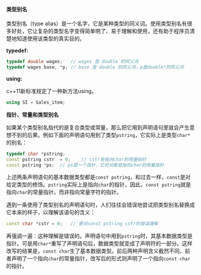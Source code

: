 #### 类型别名

类型别名（type alias）是一个名字，它是某种类型的同义词。使用类型别名有很多好处，它让复杂的类型名字变得简单明了、易于理解和使用，还有助于程序员清楚地知道使用该类型的真实目的。

**typedef:**

```cpp
typedef double wages;	// wages 是 double 的同义词
typedef wages base, *p;	// base 是 double 的同义词，p是double*的同义词
```

**using:**

c++11新标准规定了一种新方法using。

```cpp
using SI = Sales_item;
```



**指针、常量和类型别名**

如果某个类型别名指代的是复合类型或常量，那么把它用到声明语句里就会产生意想不到的后果。例如下面的声明语句用到了类型`pstring`，它实际上是类型`char*`的别名：

```cpp
typedef char *pstring;
const pstring cstr  = 0;	// cstr是指向char的常量指针
const pstring *ps;	// ps是一个指针，它的对象是指向char的常量指针
```

上述两条声明语句的基本数据类型都是`const pstring`，和过去一样，`const`是对给定类型的修饰。`pstring`实际上是指向`char`的指针，因此，`const pstring`就是指向`char`的常量指针，而非指向常量字符的指针。

遇到一条使用了类型别名的声明语句时，人们往往会错误地尝试把类型别名替换成它本来的样子，以理解该语句的含义：

```cpp
const char *cstr = 0;	// 是对const pstring cstr的错误理解
```

再强调一遍：这种理解是错误的。声明语句中用到`pstring`时，其基本数据类型是指针。可是用`char*`重写了声明语句后，数据类型就变成了声明符的一部分。这样改写的结果是，`const char`生了基本数据类型。前后两种声明含义截然不同，前者声明了一个指向`char`的常量指针，改写后的形式则声明了一个指向`const char`的指针。

